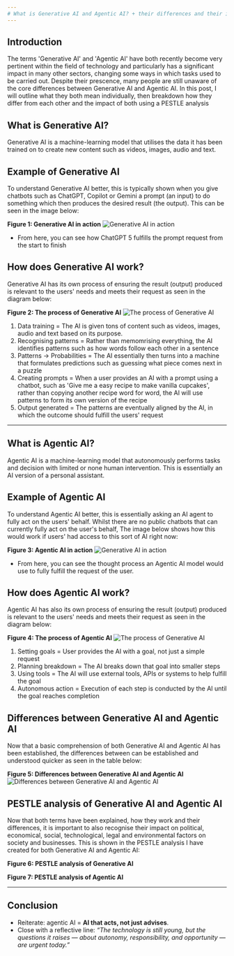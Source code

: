 ```yaml
---
# What is Generative AI and Agentic AI? + their differences and their impact.md
---
```




## Introduction
The terms 'Generative AI' and 'Agentic AI' have both recently become very pertinent within the field of technology and particularly has a significant impact in many other sectors, changing some ways in which tasks used to be carried out.
Despite their prescence, many people are still unaware of the core differences between Generative AI and Agentic AI. In this post, I will outline what they both mean individually, then breakdown how they differ from each other and the impact of both using a PESTLE analysis 



## What is Generative AI?
Generative AI is a machine-learning model that utilises the data it has been trained on to create new content such as videos, images, audio and text.

## Example of Generative AI
To understand Generative AI better, this is typically shown when you give chatbots such as ChatGPT, Copilot or Gemini a prompt (an input) to do something which then produces the desired result (the output). This can be seen in the image below:

**Figure 1: Generative AI in action**
![Generative AI in action](/assets/images/generative-ai-in-action.png)

- From here, you can see how ChatGPT 5 fulfills the prompt request from the start to finish


## How does Generative AI work?
Generative AI has its own process of ensuring the result (output) produced is relevant to the users' needs and meets their request as seen in the diagram below:

**Figure 2: The process of Generative AI**
![The process of Generative AI](/assets/images/the-process-of-generative-ai.png)

1) Data training = The AI is given tons of content such as videos, images, audio and text based on its purpose.
2) Recognising patterns = Rather than memomrising everything, the AI identifies patterns such as how words follow each other in a sentence
3) Patterns -> Probabilities = The AI essentially then turns into a machine that formulates predictions such as guessing what piece comes next in a puzzle
4) Creating prompts = When a user provides an AI with a prompt using a chatbot, such as 'Give me a easy recipe to make vanilla cupcakes', rather than copying another recipe word for word, the AI will use patterns to form its own version of the recipe
5) Output generated =  The patterns are eventually aligned by the AI, in which the outcome should fulfill the users' request
   
---

## What is Agentic AI?
Agentic AI is a machine-learning model that autonomously performs tasks and decision with limited or none human intervention. This is essentially an AI version of a personal assistant.

## Example of Agentic AI
To understand Agentic AI better, this is essentially asking an AI agent to fully act on the users' behalf. Whilst there are no public chatbots that can currently fully act on the user's behalf, The image below shows how this would work if users' had access to this sort of AI right now: 

**Figure 3: Agentic AI in action**
![Generative AI in action](/assets/images/agentic-ai-in-action.png)

- From here, you can see the thought process an Agentic AI model would use to fully fulfill the request of the user. 

## How does Agentic AI work?
Agentic AI has also its own process of ensuring the result (output) produced is relevant to the users' needs and meets their request as seen in the diagram below:

**Figure 4: The process of Agentic AI**
![The process of Generative AI](/assets/images/the-process-of-agentic-ai.png)

1) Setting goals = User provides the AI with a goal, not just a simple request
2) Planning breakdown = The AI breaks down that goal into smaller steps
3) Using tools = The AI will use external tools, APIs or systems to help fulfill the goal
4) Autonomous action = Execution of each step is conducted by the AI until the goal reaches completion



## Differences between Generative AI and Agentic AI
Now that a basic comprehension of both Generative AI and Agentic AI has been established, the differences between can be established and understood quicker as seen in the table below:

**Figure 5: Differences between Generative AI and Agentic AI**
![Differences between Generative AI and Agentic AI](/assets/images/differences-between-generative-ai-and-agentic-ai.png)

## PESTLE analysis of Generative AI and Agentic AI
Now that both terms have been explained, how they work and their differences, it is important to also recognise their impact on political, economical, social, technological, legal and environmental factors on society and businesses. This is shown in the PESTLE analysis I have created for both Generative AI and Agentic AI:

**Figure 6: PESTLE analysis of Generative AI**

**Figure 7: PESTLE analysis of Agentic AI**






---

## Conclusion
- Reiterate: agentic AI = **AI that acts, not just advises**.  
- Close with a reflective line: *“The technology is still young, but the questions it raises — about autonomy, responsibility, and opportunity — are urgent today.”*
